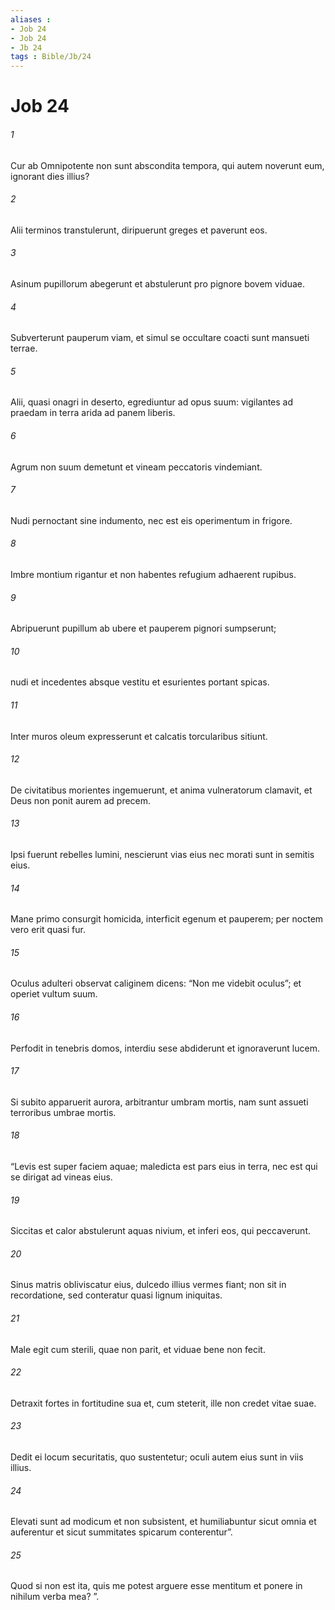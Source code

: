 ```yaml
---
aliases : 
- Job 24
- Job 24
- Jb 24
tags : Bible/Jb/24
---
```


# Job 24

###### 1
Cur ab Omnipotente non sunt abscondita tempora, qui autem noverunt eum, ignorant dies illius?
###### 2
Alii terminos transtulerunt, diripuerunt greges et paverunt eos.
###### 3
Asinum pupillorum abegerunt et abstulerunt pro pignore bovem viduae.
###### 4
Subverterunt pauperum viam, et simul se occultare coacti sunt mansueti terrae.
###### 5
Alii, quasi onagri in deserto, egrediuntur ad opus suum: vigilantes ad praedam in terra arida ad panem liberis.
###### 6
Agrum non suum demetunt et vineam peccatoris vindemiant.
###### 7
Nudi pernoctant sine indumento, nec est eis operimentum in frigore.
###### 8
Imbre montium rigantur et non habentes refugium adhaerent rupibus.
###### 9
Abripuerunt pupillum ab ubere et pauperem pignori sumpserunt;
###### 10
nudi et incedentes absque vestitu et esurientes portant spicas.
###### 11
Inter muros oleum expresserunt et calcatis torcularibus sitiunt.
###### 12
De civitatibus morientes ingemuerunt, et anima vulneratorum clamavit, et Deus non ponit aurem ad precem.
###### 13
Ipsi fuerunt rebelles lumini, nescierunt vias eius nec morati sunt in semitis eius.
###### 14
Mane primo consurgit homicida, interficit egenum et pauperem; per noctem vero erit quasi fur.
###### 15
Oculus adulteri observat caliginem dicens: “Non me videbit oculus”; et operiet vultum suum.
###### 16
Perfodit in tenebris domos, interdiu sese abdiderunt et ignoraverunt lucem.
###### 17
Si subito apparuerit aurora, arbitrantur umbram mortis, nam sunt assueti terroribus umbrae mortis.
###### 18
“Levis est super faciem aquae; maledicta est pars eius in terra, nec est qui se dirigat ad vineas eius.
###### 19
Siccitas et calor abstulerunt aquas nivium, et inferi eos, qui peccaverunt.
###### 20
Sinus matris obliviscatur eius, dulcedo illius vermes fiant; non sit in recordatione, sed conteratur quasi lignum iniquitas.
###### 21
Male egit cum sterili, quae non parit, et viduae bene non fecit.
###### 22
Detraxit fortes in fortitudine sua et, cum steterit, ille non credet vitae suae.
###### 23
Dedit ei locum securitatis, quo sustentetur; oculi autem eius sunt in viis illius.
###### 24
Elevati sunt ad modicum et non subsistent, et humiliabuntur sicut omnia et auferentur et sicut summitates spicarum conterentur”.
###### 25
Quod si non est ita, quis me potest arguere esse mentitum et ponere in nihilum verba mea? ”. 
